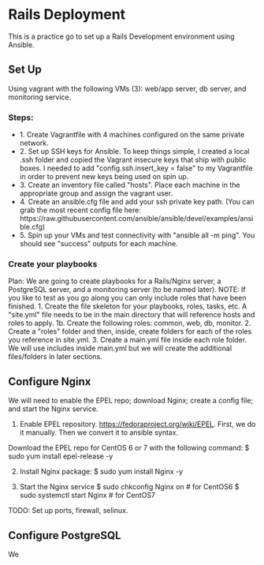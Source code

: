 <h1>Rails Deployment</h1>

This is a practice go to set up a Rails Development environment using Ansible.

<h2>Set Up</h2>
Using vagrant with the following VMs (3): web/app server, db server, and monitoring service.

<h3>Steps:</h3>
<ul>
	<li>1.  Create Vagrantfile with 4 machines configured on the same private network.</li>
	<li>2.  Set up SSH keys for Ansible.  To keep things simple, I created a local .ssh folder and copied the Vagrant insecure keys that ship with public boxes.  I needed to add "config.ssh.insert_key = false" to my Vagrantfile in order to prevent new keys being used on spin up.  </li>
	<li>3.  Create an inventory file called "hosts".  Place each machine in the appropriate group and assign the vagrant user. </li>
	<li>4. Create an ansible.cfg file and add your ssh private key path.  (You can grab the most recent config file here: https://raw.githubusercontent.com/ansible/ansible/devel/examples/ansible.cfg)</li>
	<li>5. Spin up your VMs and test connectivity with "ansible all -m ping".  You should see "success" outputs for each machine. </li>
</ul>

<h3>Create your playbooks</h3>
Plan:  We are going to create playbooks for a Rails/Nginx server, a PostgreSQL server, and a monitoring server (to be named later).
NOTE: If you like to test as you go along you can only include roles that have been finished.
1.  Create the file skeleton for your playbooks, roles, tasks, etc.  A "site.yml" file needs to be in the main directory that will reference hosts and roles to apply.
1b.  Create the following roles: common, web, db, monitor.
2.  Create a "roles" folder and then, inside, create folders for each of the roles you reference in site.yml.
3. Create a main.yml file inside each role folder.  We will use includes inside main.yml but we will create the additional files/folders in later sections.

<h2>Configure Nginx</h2>
We will need to enable the EPEL repo; download Nginx; create a config file; and start the Nginx service.

1.  Enable EPEL repository.  https://fedoraproject.org/wiki/EPEL.  First, we do it manually.  Then we convert it to ansible syntax.

Download the EPEL repo for CentOS 6 or 7 with the following command:
$ sudo yum install epel-release -y

2.  Install Nginx package:
$ sudo yum install Nginx -y

3.  Start the Nginx service
$ sudo chkconfig Nginx on # for CentOS6
$ sudo systemctl start Nginx # for CentOS7

TODO:
Set up ports, firewall, selinux.

<h2>Configure PostgreSQL</h2>
We 
